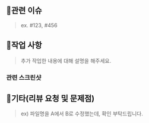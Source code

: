 ## 🔧관련 이슈

> ex. #123, #456

## 📝작업 사항

> 추가 작업한 내용에 대해 설명을 해주세요.

### 관련 스크린샷

## 👷기타(리뷰 요청 및 문제점)

> ex) 파일명을 A에서 B로 수정했는데, 확인 부탁드립니다.
